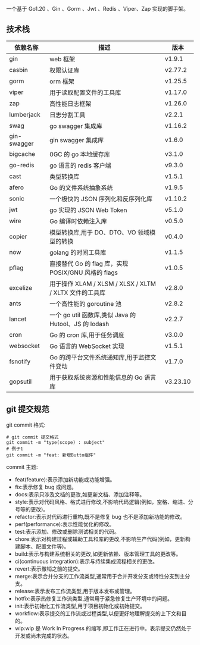 一个基于 Go1.20 、Gin 、Gorm 、Jwt 、Redis 、Viper、Zap 实现的脚手架。

## 技术栈

| 依赖名称    | 描述                                                   | 版本     |
| ----------- | ------------------------------------------------------ | -------- |
| gin         | web 框架                                               | v1.9.1   |
| casbin      | 权限认证库                                             | v2.77.2  |
| gorm        | orm 框架                                               | v1.25.5  |
| viper       | 用于读取配置文件的工具库                               | v1.17.0  |
| zap         | 高性能日志框架                                         | v1.26.0  |
| lumberjack  | 日志分割工具                                           | v2.2.1   |
| swag        | go swagger 集成库                                      | v1.16.2  |
| gin-swagger | gin swagger 集成库                                     | v1.6.0   |
| bigcache    | 0GC 的 go 本地缓存库                                   | v3.1.0   |
| go-redis    | go 语言的 redis 客户端                                 | v9.3.0   |
| cast        | 类型转换库                                             | v1.5.1   |
| afero       | Go 的文件系统抽象系统                                  | v1.9.5   |
| sonic       | 一个极快的 JSON 序列化和反序列化库                     | v1.10.2  |
| jwt         | go 实现的 JSON Web Token                               | v5.1.0   |
| wire        | Go 编译时依赖注入库                                    | v0.5.0   |
| copier      | 模型转换库,用于 DO、DTO、VO 领域模型的转换             | v0.4.0   |
| now         | golang 的时间工具库                                    | v1.1.5   |
| pflag       | 直接替代 Go 的 flag 库，实现 POSIX/GNU 风格的 flags    | v1.0.5   |
| excelize    | 用于操作 XLAM / XLSM / XLSX / XLTM / XLTX 文件的工具库 | v2.8.0   |
| ants        | 一个高性能的 goroutine 池                              | v2.8.2   |
| lancet      | 一个 go util 函数库,类似 Java 的 Hutool、JS 的 lodash  | v2.2.7   |
| cron        | Go 的 cron 库,用于任务调度                             | v3.0.0   |
| websocket   | Go 语言的 WebSocket 实现                               | v1.5.1   |
| fsnotify    | Go 的跨平台文件系统通知库,用于监控文件变动             | v1.7.0   |
| gopsutil    | 用于获取系统资源和性能信息的 Go 语言库                 | v3.23.10 |

## git 提交规范

git commit 格式:

```
# git commit 提交格式
git commit -m "type(scope) : subject"
# 例子1
git commit -m "feat: 新增Butto组件"
```

commit 主题:

- feat(feature):表示添加新功能或功能增强。
- fix:表示修复 bug 或问题。
- docs:表示只涉及文档的更改,如更新文档、添加注释等。
- style:表示对代码风格、格式进行修改,不影响代码逻辑(例如，空格、缩进、分号等的更改)。
- refactor:表示对代码进行重构,既不是修复 bug 也不是添加新功能的修改。
- perf(performance):表示性能优化的修改。
- test:表示添加、修改或删除测试相关的代码。
- chore:表示对构建过程或辅助工具和库的更改,不影响生产代码(例如，更新构建脚本、配置文件等)。
- build:表示与构建系统相关的更改,如更新依赖、版本管理工具的更改等。
- ci(continuous integration):表示与持续集成流程相关的更改。
- revert:表示撤销之前的提交。
- merge:表示合并分支的工作流类型,通常用于合并开发分支或特性分支到主分支。
- release:表示发布工作流类型,用于版本发布或管理。
- hotfix:表示热修复工作流类型,通常用于紧急修复生产环境中的问题。
- init:表示初始化工作流类型,用于项目初始化或初始提交。
- workflow:表示提交的工作流或过程类型,以便更好地理解提交的上下文和目的。
- wip:wip 是 Work In Progress 的缩写,即工作正在进行中。表示提交仍然处于开发或尚未完成的状态。

